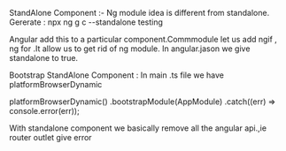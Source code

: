 StandAlone Component :-
Ng module idea is different from standalone.
Gererate : npx ng g c --standalone testing

Angular add this to a particular component.Commmodule let us add ngif , ng for .It allow us to get rid of ng module. In angular.jason we give  standalone to true.

Bootstrap StandAlone Component :
In main .ts file  we have platformBrowserDynamic


platformBrowserDynamic()
  .bootstrapModule(AppModule)
  .catch((err) => console.error(err));

With standalone component we basically remove all the angular api.,ie router outlet give error

